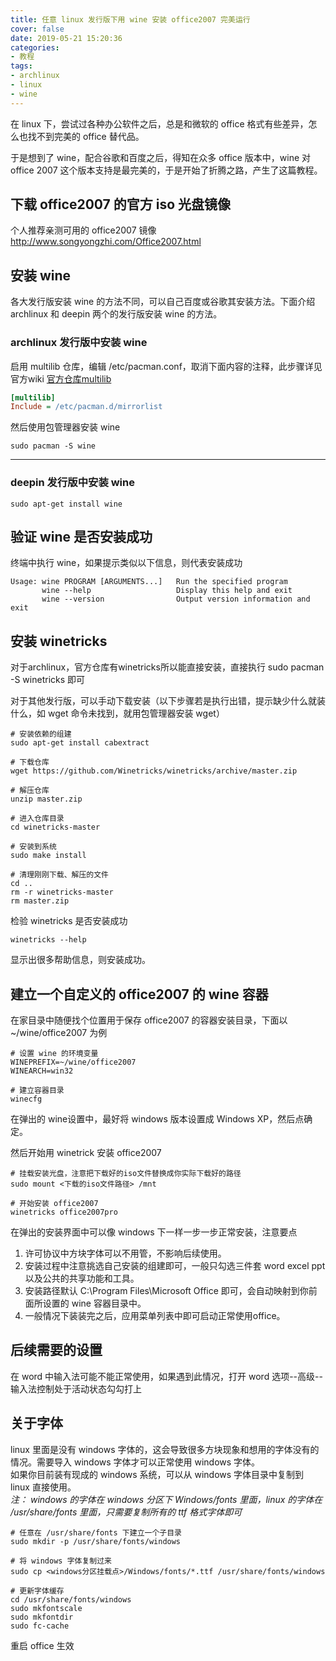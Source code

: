 ```yaml
---
title: 任意 linux 发行版下用 wine 安装 office2007 完美运行
cover: false
date: 2019-05-21 15:20:36
categories:
- 教程
tags:
- archlinux
- linux
- wine
---
```


在 linux 下，尝试过各种办公软件之后，总是和微软的 office 格式有些差异，怎么也找不到完美的 office 替代品。

于是想到了 wine，配合谷歌和百度之后，得知在众多 office 版本中，wine 对 office 2007 这个版本支持是最完美的，于是开始了折腾之路，产生了这篇教程。

<!--more-->

## 下载 office2007 的官方 iso 光盘镜像

个人推荐亲测可用的 office2007 镜像 http://www.songyongzhi.com/Office2007.html

## 安装 wine

各大发行版安装 wine 的方法不同，可以自己百度或谷歌其安装方法。下面介绍 archlinux 和 deepin 两个的发行版安装 wine 的方法。

### archlinux 发行版中安装 wine

启用 multilib 仓库，编辑 /etc/pacman.conf，取消下面内容的注释，此步骤详见官方wiki [官方仓库multilib](https://wiki.archlinux.org/index.php/Official_repositories_(%E7%AE%80%E4%BD%93%E4%B8%AD%E6%96%87)#multilib)

```ini
[multilib]
Include = /etc/pacman.d/mirrorlist
```

然后使用包管理器安装 wine

```shell
sudo pacman -S wine
```

------

### deepin 发行版中安装 wine

```shell
sudo apt-get install wine
```



## 验证 wine 是否安装成功

终端中执行 wine，如果提示类似以下信息，则代表安装成功

```
Usage: wine PROGRAM [ARGUMENTS...]   Run the specified program
       wine --help                   Display this help and exit
       wine --version                Output version information and exit
```



## 安装 winetricks

对于archlinux，官方仓库有winetricks所以能直接安装，直接执行 sudo pacman -S winetricks 即可

对于其他发行版，可以手动下载安装（以下步骤若是执行出错，提示缺少什么就装什么，如 wget 命令未找到，就用包管理器安装 wget）

```shell
# 安装依赖的组建
sudo apt-get install cabextract

# 下载仓库
wget https://github.com/Winetricks/winetricks/archive/master.zip

# 解压仓库
unzip master.zip

# 进入仓库目录
cd winetricks-master

# 安装到系统
sudo make install

# 清理刚刚下载、解压的文件
cd ..
rm -r winetricks-master
rm master.zip
```

检验 winetricks 是否安装成功

```shell
winetricks --help
```

显示出很多帮助信息，则安装成功。



## 建立一个自定义的 office2007 的 wine 容器

在家目录中随便找个位置用于保存 office2007 的容器安装目录，下面以 ~/wine/office2007 为例

```shell
# 设置 wine 的环境变量
WINEPREFIX=~/wine/office2007
WINEARCH=win32

# 建立容器目录
winecfg
```

在弹出的 wine设置中，最好将 windows 版本设置成 Windows XP，然后点确定。

然后开始用 winetrick 安装 office2007

```shell
# 挂载安装光盘，注意把下载好的iso文件替换成你实际下载好的路径
sudo mount <下载的iso文件路径> /mnt

# 开始安装 office2007
winetricks office2007pro
```

在弹出的安装界面中可以像 windows 下一样一步一步正常安装，注意要点  
1. 许可协议中方块字体可以不用管，不影响后续使用。  
2. 安装过程中注意挑选自己安装的组建即可，一般只勾选三件套 word excel ppt 以及公共的共享功能和工具。  
3. 安装路径默认 C:\Program Files\Microsoft Office 即可，会自动映射到你前面所设置的 wine 容器目录中。
4. 一般情况下装装完之后，应用菜单列表中即可启动正常使用office。



## 后续需要的设置

在 word 中输入法可能不能正常使用，如果遇到此情况，打开 word 选项--高级--输入法控制处于活动状态勾勾打上



## 关于字体

linux 里面是没有 windows 字体的，这会导致很多方块现象和想用的字体没有的情况。需要导入 windows 字体才可以正常使用 windows 字体。  
如果你目前装有现成的 windows 系统，可以从 windows 字体目录中复制到 linux 直接使用。  
*注： windows 的字体在 windows 分区下 Windows/fonts 里面，linux 的字体在 /usr/share/fonts 里面，只需要复制所有的 ttf 格式字体即可*

```shell
# 任意在 /usr/share/fonts 下建立一个子目录
sudo mkdir -p /usr/share/fonts/windows

# 将 windows 字体复制过来
sudo cp <windows分区挂载点>/Windows/fonts/*.ttf /usr/share/fonts/windows

# 更新字体缓存
cd /usr/share/fonts/windows
sudo mkfontscale
sudo mkfontdir
sudo fc-cache 
```

重启 office 生效

